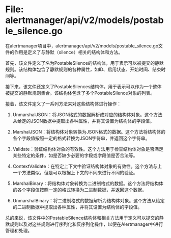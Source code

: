 # File: alertmanager/api/v2/models/postable_silence.go

在alertmanager项目中，alertmanager/api/v2/models/postable_silence.go文件的作用是定义了与静默（silence）相关的结构体和方法。

首先，该文件定义了名为PostableSilence的结构体，用于表示可以被提交的静默规则。该结构体包含了静默规则的各种属性，如ID、启用状态、开始时间、结束时间等。

接下来，该文件还定义了PostableSilences结构体，用于表示可以作为一个整体被提交的静默规则集合。该结构体包含了多个PostableSilence对象的列表。

接着，该文件定义了一系列方法来对这些结构体进行操作：

1. UnmarshalJSON：将JSON格式的数据解析成对应的结构体对象。这个方法从给定的JSON数据中提取出各种属性，并将其设置为结构体的字段值。

2. MarshalJSON：将结构体对象转换为JSON格式的数据。这个方法将结构体的各个字段值按照一定的格式转换为JSON字符串，并返回这个字符串。

3. Validate：验证结构体对象的有效性。这个方法用于检查结构体对象是否满足某些特定的条件，如是否缺少必要的字段或字段值是否合法等。

4. ContextValidate：在特定上下文中验证结构体对象的有效性。这个方法与上一个方法类似，但是可以根据上下文的不同来进行不同的验证。

5. MarshalBinary：将结构体对象转换为二进制格式的数据。这个方法将结构体的各个字段值按照一定的格式转换为二进制数据，并返回这个数据。

6. UnmarshalBinary：将二进制格式的数据解析为结构体对象。这个方法从给定的二进制数据中提取出各种属性，并将其设置为结构体的字段值。

总的来说，该文件中的PostableSilence结构体和相关方法用于定义可以提交的静默规则以及对这些规则进行序列化和反序列化操作，以便在Alertmanager中进行管理和处理。

